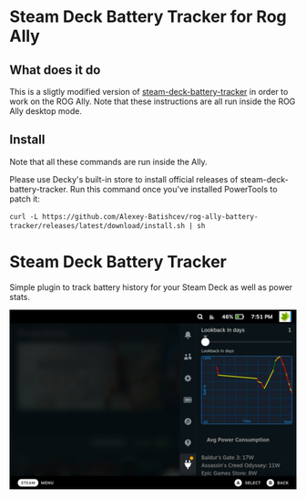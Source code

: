 # Steam Deck Battery Tracker for Rog Ally
## What does it do
This is a sligtly modified version of [steam-deck-battery-tracker](https://github.com/safijari/steam-deck-battery-tracker) in order to work on the ROG Ally. Note that these instructions are all run inside the ROG Ally desktop mode.

## Install
Note that all these commands are run inside the Ally.

Please use Decky's built-in store to install official releases of steam-deck-battery-tracker.
Run this command once you've installed PowerTools to patch it:

    curl -L https://github.com/Alexey-Batishcev/rog-ally-battery-tracker/releases/latest/download/install.sh | sh

# Steam Deck Battery Tracker

Simple plugin to track battery history for your Steam Deck as well as power stats.

![Example](example.png)

